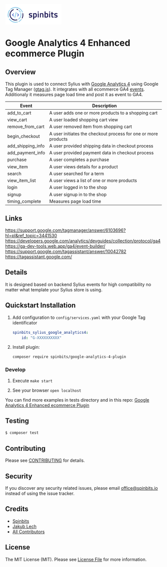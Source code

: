 [![image](./docs/img/spinbits.jpg)](https://spinbits.io)
# Google Analytics 4 Enhanced ecommerce Plugin

## Overview

This plugin is used to connect Sylius with [Google Analytics 4](https://developers.google.com/analytics/devguides/collection/ga4) using Google Tag Manager ([gtag.js](https://developers.google.com/tag-platform/gtagjs/reference)). 
It integrates with all ecommerce GA4 [events](https://developers.google.com/analytics/devguides/collection/ga4/reference/events). 
Additionaly it measures page load time and post it as event to GA4.

| Event | Description |
|-------|-------------|
|add_to_cart|A user adds one or more products to a shopping cart|
|view_cart|A user loaded shopping cart view|
|remove_from_cart|A user removed item from shopping cart|
|begin_checkout|A user initiates the checkout process for one or more products|
|add_shipping_info|A user provided shipping data in checkout process|
|add_payment_info|A user provided payment data in checkout process|
|purchase|A user completes a purchase|
|view_item|A user views details for a product|
|search|A user searched for a term|
|view_item_list|A user views a list of one or more products|
|login|A user logged in to the shop|
|signup|A user signup in to the shop|
|timing_complete| Measures page load time|

## Links
https://support.google.com/tagmanager/answer/6103696?hl=pl&ref_topic=3441530  
https://developers.google.com/analytics/devguides/collection/protocol/ga4  
https://ga-dev-tools.web.app/ga4/event-builder/  
https://support.google.com/tagassistant/answer/10042782  
https://tagassistant.google.com/

## Details
It is designed based on backend Sylius events for high compatibility no matter what template your Sylius store is using.

## Quickstart Installation

1. Add configuration to `config/services.yaml` with your Google Tag identificator

    ```yaml
    spinbits_sylius_google_analytics4:
        id: "G-XXXXXXXXXX"
    ```

2. Install plugin:

    ```bash
    composer require spinbits/google-analytics-4-plugin
    ```

### Develop

1. Execute `make start`

2. See your browser `open localhost`

You can find more examples in tests directory and in this repo: [Google Analytics 4 Enhanced ecommerce Plugin](https://github.com/spinbits/sylius-google-analytics-plugin)

## Testing

``` bash
$ composer test
```

## Contributing

Please see [CONTRIBUTING](CONTRIBUTING.md) for details.

## Security

If you discover any security related issues, please email office@spinbits.io instead of using the issue tracker.

## Credits

- [Spinbits][link-author]
- [Jakub Lech](https://github.com/jakublech)
- [All Contributors][link-contributors]

## License

The MIT License (MIT). Please see [License File](LICENSE.md) for more information.

[ico-version]: https://img.shields.io/packagist/v/spinbits/google-analytics-4-events-dto-s.svg?style=flat-square
[ico-license]: https://img.shields.io/badge/license-MIT-brightgreen.svg?style=flat-square
[ico-travis]: https://img.shields.io/travis/spinbits/google-analytics-4-events-dto-s/master.svg?style=flat-square
[ico-scrutinizer]: https://img.shields.io/scrutinizer/coverage/g/spinbits/google-analytics-4-events-dto-s.svg?style=flat-square
[ico-code-quality]: https://img.shields.io/scrutinizer/g/spinbits/google-analytics-4-events-dto-s.svg?style=flat-square
[ico-downloads]: https://img.shields.io/packagist/dt/spinbits/google-analytics-4-events-dto-s.svg?style=flat-square

[link-packagist]: https://packagist.org/packages/spinbits/google-analytics-4-events-dto-s
[link-travis]: https://travis-ci.org/spinbits/google-analytics-4-events-dto-s
[link-scrutinizer]: https://scrutinizer-ci.com/g/spinbits/google-analytics-4-events-dto-s/code-structure
[link-code-quality]: https://scrutinizer-ci.com/g/spinbits/google-analytics-4-events-dto-s
[link-downloads]: https://packagist.org/packages/spinbits/google-analytics-4-events-dto-s
[link-author]: https://github.com/spinbits
[link-contributors]: ../../contributors
